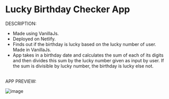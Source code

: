 # Lucky Birthday Checker App


DESCRIPTION:
- Made using VanillaJs.
- Deployed on Netlify.
- Finds out if the birthday is lucky based on the lucky number of user. Made in VanillaJs.
- App takes in a birthday date and calculates the sum of each of its digits and then divides this sum by the lucky number given as input by user. If the sum is divisible by lucky number, the birthday is lucky else not.


<br>
APP PREVIEW:
<br>

![image](https://user-images.githubusercontent.com/64693025/133596528-15227576-b003-44f1-9006-e00aaf9c450f.png)



